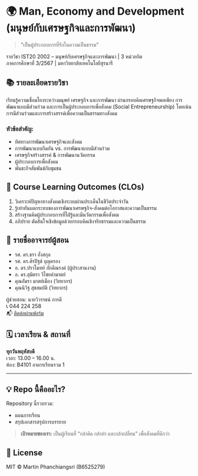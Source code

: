 # 🌍 Man, Economy and Development (มนุษย์กับเศรษฐกิจและการพัฒนา)

> "เป็นผู้ประกอบการที่รักในความเป็นธรรม"

รายวิชา IST20 2002 – มนุษย์กับเศรษฐกิจและการพัฒนา | 3 หน่วยกิต  
ภาคการศึกษาที่ 3/2567 | มหาวิทยาลัยเทคโนโลยีสุรนารี

## 📚 รายละเอียดรายวิชา

เรียนรู้ความเชื่อมโยงระหว่างมนุษย์ เศรษฐกิจ และการพัฒนา ผ่านกรอบคิดเศรษฐกิจพอเพียง การพัฒนาแบบมีส่วนร่วม และการเป็นผู้ประกอบการเพื่อสังคม (Social Entrepreneurship) โดยเน้นการมีส่วนร่วมและการสร้างสรรค์เพื่อความเป็นธรรมทางสังคม

### หัวข้อสำคัญ:
- ทิศทางการพัฒนาเศรษฐกิจและสังคม
- การพัฒนาแบบกีดกัน vs. การพัฒนาแบบมีส่วนร่วม
- เศรษฐกิจสร้างสรรค์ & การพัฒนานวัตกรรม
- ผู้ประกอบการเพื่อสังคม
- พันธะกิจสัมพันธ์กับชุมชน

## 🎯 Course Learning Outcomes (CLOs)

1. วิเคราะห์ปัญหาทางสังคมเชิงระบบผ่านประเด็นในชีวิตประจำวัน
2. รู้เท่าทันผลกระทบของการพัฒนาเศรษฐกิจ-สังคมต่อโอกาสและความเป็นธรรม
3. สร้างฐานคิดผู้ประกอบการที่ใฝ่รู้และมีนวัตกรรมเพื่อสังคม
4. อภิปราย ตัดสินใจเชิงข้อมูลด้วยกรอบคิดเชิงจริยธรรมและความเป็นธรรม

## 🧠 รายชื่ออาจารย์ผู้สอน

- รศ. ดร.ธรา อั่งสกุล  
- รศ. ดร.ศิรปัฐช์ บุญครอง  
- อ. ดร.ปราโมทย์ ภักดีณรงค์ (ผู้ประสานงาน)  
- อ. ดร.สุมิตรา วิไชยคำมาตย์  
- คุณอัมรา มาตย์เมือง (วิทยากร)  
- คุณนิวิฐ สุขสมบัติ (วิทยากร)

ผู้ช่วยสอน: นายวิวรรธน์ การดี  
📞 044 224 258  
📬 [ติดต่อผ่านฟอร์ม](https://forms.gle/dJzS8y3Y4i89eXoc6)

## 🗓️ เวลาเรียน & สถานที่

**ทุกวันพฤหัสบดี**  
เวลา: 13.00 – 16.00 น.  
ห้อง: B4101 อาคารเรียนรวม 1

---

## 💡 Repo นี้คืออะไร?

Repository นี้รวบรวม:
- แผนการเรียน
- สรุปเอกสารสรุปการบรรยาย


> **เป้าหมายของเรา:** เป็นผู้เรียนที่ “กล้าคิด กล้าทำ และกล้าเปลี่ยน” เพื่อสังคมที่ดีกว่า

## 🔖 License

MIT © Martin Phanchiangsri (B6525279)
